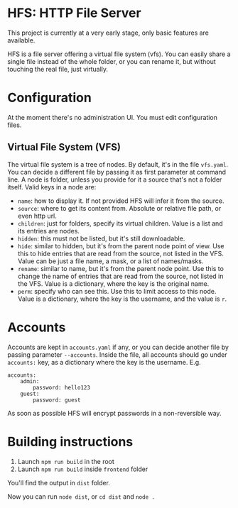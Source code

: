 # HFS: HTTP File Server

This project is currently at a very early stage, only basic features are available.

HFS is a file server offering a virtual file system (vfs).
You can easily share a single file instead of the whole folder,
or you can rename it, but without touching the real file, just virtually.

# Configuration

At the moment there's no administration UI. You must edit configuration files.

## Virtual File System (VFS)

The virtual file system is a tree of nodes.
By default, it's in the file `vfs.yaml`.
You can decide a different file by passing it as first parameter at command line.
A node is folder, unless you provide for it a source that's not a folder itself.
Valid keys in a node are: 
- `name`: how to display it. If not provided HFS will infer it from the source.  
- `source`: where to get its content from. Absolute or relative file path, or even http url.
- `children`: just for folders, specify its virtual children.
     Value is a list and its entries are nodes.  
- `hidden`: this must not be listed, but it's still downloadable.
- `hide`: similar to hidden, but it's from the parent node point of view.
     Use this to hide entries that are read from the source, not listed in the VFS.
     Value can be just a file name, a mask, or a list of names/masks. 
- `rename`: similar to name, but it's  from the parent node point.
     Use this to change the name of  entries that are read from the source, not listed in the VFS.
     Value is a dictionary, where the key is the original name.   
- `perm`: specify who can see this.
     Use this to limit access to this node.
     Value is a dictionary, where the key is the username, and the value is `r`.    

# Accounts

Accounts are kept in `accounts.yaml` if any, or you can decide another file by passing parameter `--accounts`.
Inside the file, all accounts should go under `accounts:` key, as a dictionary where the key is the username.
E.g.
```
accounts:
    admin:
        password: hello123
    guest:
        password: guest    
```

As soon as possible HFS will encrypt passwords in a non-reversible way.

# Building instructions

1. Launch `npm run build` in the root
2. Launch `npm run build` inside `frontend` folder

You'll find the output in `dist` folder.

Now you can run `node dist`, or `cd dist` and `node .`
